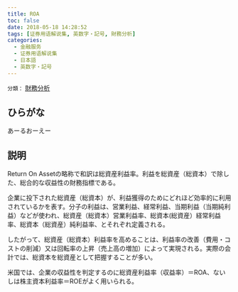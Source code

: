 ```yaml
---
title: ROA
toc: false
date: 2018-05-18 14:28:52
tags: [证券用语解说集, 英数字・記号, 財務分析]
categories:
  - 金融服务
  - 证券用语解说集
  - 日本語
  - 英数字・記号
---
```


`分類：` [財務分析](/tags/財務分析/)

## ひらがな

あーるおーえー

## 説明

Return On Assetの略称で和訳は総資産利益率。利益を総資産（総資本）で除した、総合的な収益性の財務指標である。

企業に投下された総資産（総資本）が、利益獲得のためにどれほど効率的に利用されているかを表す。分子の利益は、営業利益、経常利益、当期利益（当期純利益）などが使われ、総資産（総資本）営業利益率、総資本(総資産）経常利益率、総資本（総資産）純利益率、とそれぞれ定義される。

したがって、総資産（総資本）利益率を高めることは、利益率の改善（費用・コストの削減）又は回転率の上昇（売上高の増加）によって実現される。実際の会計では、総資本を総資産として把握することが多い。

米国では、企業の収益性を判定するのに総資産利益率（収益率）＝ROA、ないしは株主資本利益率＝ROEがよく用いられる。

